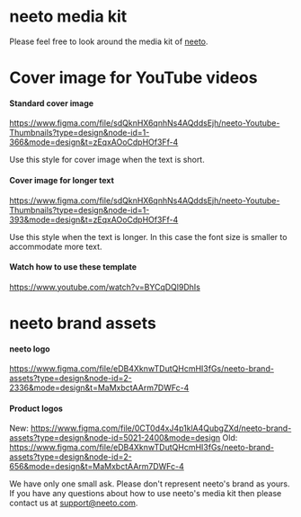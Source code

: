 # neeto media kit

Please feel free to look around the media kit of [neeto](https://neeto.com).

# Cover image for YouTube videos

#### Standard cover image

https://www.figma.com/file/sdQknHX6qnhNs4AQddsEjh/neeto-Youtube-Thumbnails?type=design&node-id=1-366&mode=design&t=zEqxAOoCdpHOf3Ff-4

Use this style for cover image when the text is short.

#### Cover image for longer text

https://www.figma.com/file/sdQknHX6qnhNs4AQddsEjh/neeto-Youtube-Thumbnails?type=design&node-id=1-393&mode=design&t=zEqxAOoCdpHOf3Ff-4

Use this style when the text is longer. In this case the font size is smaller to accommodate more text.

#### Watch how to use these template

https://www.youtube.com/watch?v=BYCqDQl9DhIs

# neeto brand assets

#### neeto logo

https://www.figma.com/file/eDB4XknwTDutQHcmHI3fGs/neeto-brand-assets?type=design&node-id=2-2336&mode=design&t=MaMxbctAArm7DWFc-4 

#### Product logos

New: https://www.figma.com/file/0CT0d4xJ4p1klA4QubgZXd/neeto-brand-assets?type=design&node-id=5021-2400&mode=design
Old: https://www.figma.com/file/eDB4XknwTDutQHcmHI3fGs/neeto-brand-assets?type=design&node-id=2-656&mode=design&t=MaMxbctAArm7DWFc-4

We have only one small ask. Please don't represent neeto's brand as yours.
If you have any questions about how to use neeto's media kit then please contact us at support@neeto.com.

